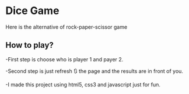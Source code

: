 # Dice Game
Here is the alternative of rock-paper-scissor game

## How to play?
-First step is choose who is player 1 and payer 2.

-Second step is just refresh 🔃 the page and the results are in front of you.

-I made this project using html5, css3 and javascript just for fun.
